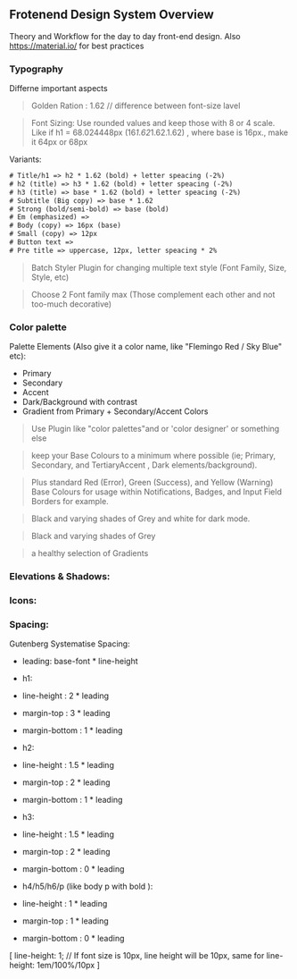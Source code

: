## Frotenend Design System Overview

Theory and Workflow for the day to day front-end design. Also https://material.io/ for best practices

### Typography
Differne important aspects
> Golden Ration : 1.62 // difference between font-size lavel

> Font Sizing: Use rounded values and keep those with 8 or 4 scale. Like if h1 = 68.024448px (16*1.62*1.62.1.62) , where base is 16px., make it 64px or 68px

Variants:
```txt
# Title/h1 => h2 * 1.62 (bold) + letter speacing (-2%)
# h2 (title) => h3 * 1.62 (bold) + letter speacing (-2%)
# h3 (title) => base * 1.62 (bold) + letter speacing (-2%)
# Subtitle (Big copy) => base * 1.62
# Strong (bold/semi-bold) => base (bold)
# Em (emphasized) =>
# Body (copy) => 16px (base)
# Small (copy) => 12px
# Button text =>
# Pre title => uppercase, 12px, letter speacing * 2%
```
> Batch Styler Plugin for changing multiple text style (Font Family, Size, Style, etc)

> Choose 2 Font family max (Those complement each other and not too-much decorative)

### Color palette
Palette Elements (Also give it a color name, like "Flemingo Red / Sky Blue" etc):
- Primary
- Secondary
- Accent
- Dark/Background with contrast
- Gradient from Primary + Secondary/Accent Colors

> Use Plugin like "color palettes"and or 'color designer' or something else

> keep your Base Colours to a minimum where possible (ie; Primary, Secondary, and TertiaryAccent , Dark elements/background).

> Plus standard Red (Error), Green (Success), and Yellow (Warning) Base Colours for usage within Notifications, Badges, and Input Field Borders for example.

> Black and varying shades of Grey and white for dark mode.

> Black and varying shades of Grey

> a healthy selection of Gradients

### Elevations & Shadows:


### Icons:


### Spacing:
Gutenberg Systematise Spacing:
- leading: base-font * line-height
- h1:
 - line-height : 2 * leading
 - margin-top : 3 * leading
 - margin-bottom : 1 * leading

- h2:
 - line-height : 1.5 * leading
 - margin-top : 2 * leading
 - margin-bottom : 1 * leading

- h3:
 - line-height : 1.5 * leading
 - margin-top : 2 * leading
 - margin-bottom : 0 * leading

- h4/h5/h6/p (like body p with bold ):
 - line-height : 1 * leading
 - margin-top : 1 * leading
 - margin-bottom : 0 * leading

 [  line-height: 1; // If font size is 10px, line height will be 10px, same for line-height: 1em/100%/10px ]


